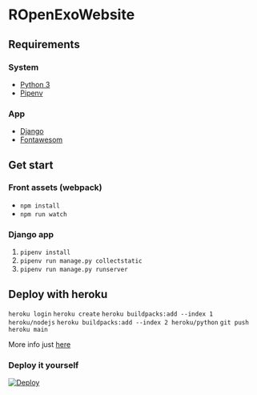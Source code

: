 # ROpenExoWebsite

## Requirements

### System
- [Python 3]()
- [Pipenv]()

### App
- [Django]()
- [Fontawesom](https://fontawesome.com/icons?d=gallery)


## Get start

### Front assets (webpack)
- `npm install`
- `npm run watch`

### Django app
1. `pipenv install`
2. `pipenv run manage.py collectstatic`
3. `pipenv run manage.py runserver`


## Deploy with heroku
`heroku login`
`heroku create`
`heroku buildpacks:add --index 1 heroku/nodejs`
`heroku buildpacks:add --index 2 heroku/python`
`git push heroku main`

More info just [here](https://devcenter.heroku.com/articles/git)

### Deploy it yourself
[![Deploy](https://www.herokucdn.com/deploy/button.svg)](https://heroku.com/deploy)
